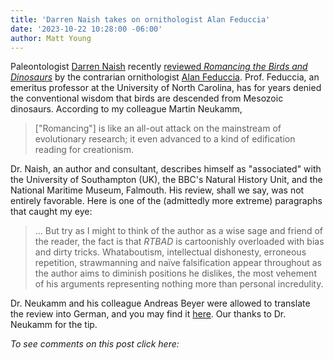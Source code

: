 ```yaml
---
title: 'Darren Naish takes on ornithologist Alan Feduccia'
date: '2023-10-22 10:28:00 -06:00'
author: Matt Young
---
```


Paleontologist <a href="https://en.wikipedia.org/wiki/Darren_Naish">Darren Naish</a> recently <a href="https://tetzoo.com/blog/2023/10/2/alan-feduccia-romancing-the-birds-and-dinosaurs">reviewed <i>Romancing the Birds and Dinosaurs</i></a> by the contrarian ornithologist <a href="https://en.wikipedia.org/wiki/Alan_Feduccia">Alan Feduccia</a>.  Prof. Feduccia, an emeritus professor at the University of North Carolina, has for years denied the conventional wisdom that birds are descended from Mesozoic dinosaurs. According to my colleague Martin Neukamm, 
<blockquote>["Romancing"] is like an all-out attack on the mainstream of evolutionary research; it even advanced to a kind of edification reading for creationism.</blockquote> 

Dr. Naish, an author and consultant, describes himself as "associated" with the University of Southampton (UK), the BBC's Natural History Unit, and the National Maritime Museum, Falmouth. His review, shall we say, was not entirely favorable. Here is one of the (admittedly more extreme) paragraphs that caught my eye:

<blockquote>... But try as I might to think of the author as a wise sage and friend of the reader, the fact is that <i>RTBAD</i> is cartoonishly overloaded with bias and dirty tricks. Whataboutism, intellectual dishonesty, erroneous repetition, strawmanning and naïve falsification appear throughout as the author aims to diminish positions he dislikes, the most vehement of his arguments representing nothing more than personal incredulity.</blockquote>

Dr. Neukamm and his colleague Andreas Beyer were allowed to translate the review into German, and you may find it <a href="https://www.ag-evolutionsbiologie.net/html/2023/feduccia-romancing-birds-and-dinosaurs.html">here</a>. Our thanks to Dr. Neukamm for the tip.

<i>To see comments on this post click here:</i> <!--more-->

